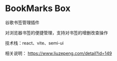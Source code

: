 # BookMarks Box
谷歌书签管理插件

对浏览器书签的便捷管理，支持对书签的增删改查操作

技术栈：react、vite、semi-ui

相关说明： https://www.liuzepeng.com/detail?id=149